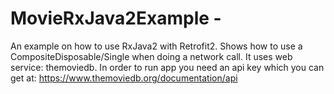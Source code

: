# MovieRxJava2Example - 
An example on how to use RxJava2 with Retrofit2.  Shows how to use a CompositeDisposable/Single 
when doing a network call.  It uses web service: themoviedb.  In order to run app you need an api key which you can
get at: https://www.themoviedb.org/documentation/api
